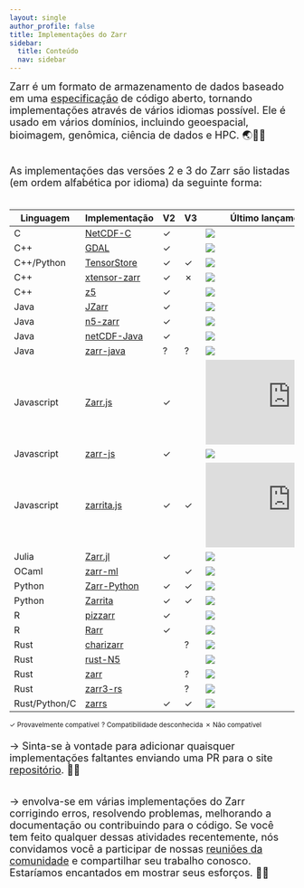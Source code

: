 ```yaml
---
layout: single
author_profile: false
title: Implementações do Zarr
sidebar:
  title: Conteúdo
  nav: sidebar
---
```


<font size="4">
Zarr é um formato de armazenamento de dados baseado em uma <a
href="https://zarr-specs.readthedocs.io/">especificação</a> de código aberto, tornando
implementações através de vários idiomas possível. Ele é usado em vários
domínios, incluindo geoespacial, bioimagem, genômica, ciência de dados e HPC. 🌏🔬🧬<br><br>

As implementações das versões 2 e 3 do Zarr são listadas (em ordem alfabética por idioma) da seguinte forma:<br><br> </font>

| Linguagem     | Implementação  | V2 | V3 | Último lançamento/Commit |
| ------------- | -------------- | -- | -- | ------------------------ |
| C             | [NetCDF-C]     | ✓  |    | ![][NetCDF-C-re]         |
| C++           | [GDAL]         | ✓  |    | ![][GDAL-re]             |
| C++/Python    | [TensorStore]  | ✓  | ✓  | ![][tensorstore-lu]      |
| C++           | [xtensor-zarr] | ✓  | ✗  | ![][xtensor-zarr-lu]     |
| C++           | [z5]           | ✓  |    | ![][z5-re]               |
| Java          | [JZarr]        | ✓  |    | ![][JZarr-lu]            |
| Java          | [n5-zarr]      | ✓  |    | ![][n5-zarr-lu]          |
| Java          | [netCDF-Java]  | ✓  |    | ![][netCDF-Java-re]      |
| Java          | [zarr-java]    | ?  | ?  | ![][zarr-java-re]        |
| Javascript    | [Zarr.js]      | ✓  |    | ![][Zarr.js-re]          |
| Javascript    | [zarr-js]      | ✓  |    | ![][zarr-js-lu]          |
| Javascript    | [zarrita.js]   | ✓  | ✓  | ![][zarrita.js-re]       |
| Julia         | [Zarr.jl]      | ✓  |    | ![][Zarr.jl-re]          |
| OCaml         | [zarr-ml]      |    | ✓  | ![][zarr-ml-re]          |
| Python        | [Zarr-Python]  | ✓  | ✓  | ![][Zarr-Python-re]      |
| Python        | [Zarrita]      | ✓  | ✓  | ![][Zarrita-lu]          |
| R             | [pizzarr]      | ✓  |    | ![][pizzarr-lu]          |
| R             | [Rarr]         | ✓  |    | ![][Rarr-lu]             |
| Rust          | [charizarr]    |    | ?  | ![][charizarr-lu]        |
| Rust          | [rust-N5]      |    |    | ![][rust-N5-lu]          |
| Rust          | [zarr]         |    | ?  | ![][zarr-lu]             |
| Rust          | [zarr3-rs]     |    | ?  | ![][zarr3-rs-lu]         |
| Rust/Python/C | [zarrs]        | ✓  | ✓  | ![][zarrs-re]            |

<sup>✓ Provavelmente compatível</sup> <sup>? Compatibilidade desconhecida</sup> <sup>✗ Não compatível</sup>

[NetCDF-C]: https://github.com/Unidata/netcdf-c
[NetCDF-C-re]: https://img.shields.io/github/release-date-pre/Unidata/netcdf-c
[GDAL]: https://gdal.org/drivers/raster/zarr.html
[GDAL-re]: https://img.shields.io/github/release-date-pre/OSGeo/gdal
[JZarr]: https://github.com/bcdev/jzarr
[JZarr-lu]: https://img.shields.io/github/last-commit/bcdev/jzarr
[Zarr.js]: https://github.com/gzuidhof/zarr.js
[Zarr.js-re]: https://img.shields.io/github/release-date-pre/gzuidhof/zarr.js
[Zarr.jl]: https://github.com/JuliaIO/Zarr.jl
[Zarr.jl-re]: https://img.shields.io/github/release-date-pre/JuliaIO/Zarr.jl
[Zarr-Python]: https://github.com/zarr-developers/zarr-python
[Zarr-Python-re]: https://img.shields.io/github/release-date-pre/zarr-developers/zarr-python
[Zarrita]: https://github.com/scalableminds/zarrita
[Zarrita-lu]: https://img.shields.io/github/last-commit/scalableminds/zarrita
[Rarr]: https://github.com/grimbough/Rarr
[Rarr-lu]: https://img.shields.io/github/last-commit/grimbough/Rarr
[rust-N5]: https://github.com/aschampion/rust-n5
[rust-N5-lu]: https://img.shields.io/github/last-commit/aschampion/rust-n5
[TensorStore]: https://github.com/google/tensorstore/
[TensorStore-lu]: https://img.shields.io/github/last-commit/google/tensorstore
[n5-zarr]: https://github.com/saalfeldlab/n5-zarr
[n5-zarr-lu]: https://img.shields.io/github/last-commit/saalfeldlab/n5-zarr
[zarr-js]: https://github.com/freeman-lab/zarr-js
[zarr-js-lu]: https://img.shields.io/github/last-commit/freeman-lab/zarr-js
[zarr]: https://github.com/sci-rs/zarr
[zarr-lu]: https://img.shields.io/github/last-commit/sci-rs/zarr
[xtensor-zarr]: https://github.com/xtensor-stack/xtensor-zarr
[xtensor-zarr-lu]: https://img.shields.io/github/last-commit/xtensor-stack/xtensor-zarr
[netCDF-Java]: https://github.com/Unidata/netcdf-java
[netCDF-Java-re]: https://img.shields.io/github/release-date-pre/Unidata/netcdf-java
[z5]: https://github.com/constantinpape/z5
[z5-re]: https://img.shields.io/github/release-date-pre/constantinpape/z5
[pizzarr]: https://keller-mark.github.io/pizzarr/
[pizzarr-lu]: https://img.shields.io/github/last-commit/keller-mark/pizzarr
[zarrs]: https://github.com/LDeakin/zarrs
[zarrs-re]: https://img.shields.io/github/release-date-pre/LDeakin/zarrs
[zarrita.js]: https://github.com/manzt/zarrita.js
[zarrita.js-re]: https://img.shields.io/github/release-date-pre/manzt/zarrita.js
[zarr-ml]: https://github.com/zoj613/zarr-ml
[zarr-ml-re]: https://img.shields.io/github/release-date-pre/zoj613/zarr-ml
[zarr3-rs]: https://github.com/clbarnes/zarr3-rs
[zarr3-rs-lu]: https://img.shields.io/github/last-commit/clbarnes/zarr3-rs
[charizarr]: https://github.com/mpiannucci/charizarr
[charizarr-lu]: https://img.shields.io/github/last-commit/mpiannucci/charizarr
[zarr-java]: https://github.com/zarr-developers/zarr-java
[zarr-java-re]: https://img.shields.io/github/release-date-pre/zarr-developers/zarr-java

<font size="4">→ Sinta-se à vontade para adicionar quaisquer implementações faltantes enviando uma PR para o site <a href="https://github.com/zarr-developers/zarr-developers.github.io/">repositório</a>. 🤝🏻<br><br>

→ envolva-se em várias implementações do Zarr corrigindo erros, resolvendo problemas, melhorando a documentação ou contribuindo para o código.
Se você tem feito qualquer dessas atividades recentemente, nós convidamos você a participar de nossas <a href="https://zarr.dev/community-calls/">reuniões da comunidade</a> e compartilhar seu trabalho conosco. Estaríamos encantados em mostrar seus esforços. 💪🏻 </font>
